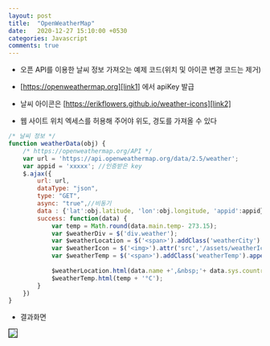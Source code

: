 ```yaml
---
layout: post
title:  "OpenWeatherMap"
date:   2020-12-27 15:10:00 +0530
categories: Javascript
comments: true
---
```


- 오픈 API를 이용한 날씨 정보 가져오는 예제 코드(위치 및 아이콘 변경 코드는 제거)

- [https://openweathermap.org][link1] 에서 apiKey 발급

- 날씨 아이콘은 [https://erikflowers.github.io/weather-icons][link2]

- 웹 사이트 위치 엑세스를 허용해 주어야 위도, 경도를 가져올 수 있다

```javascript
/* 날씨 정보 */
function weatherData(obj) {
    /* https://openweathermap.org/API */
    var url = 'https://api.openweathermap.org/data/2.5/weather';
    var appid = 'xxxxx'; //인증받은 key
    $.ajax({
        url: url,
        dataType: "json",
        type: "GET",
        async: "true",//비동기
        data : {'lat':obj.latitude, 'lon':obj.longitude, 'appid':appid}, //위도, 경도, apiKey
        success: function(data) {
            var temp = Math.round(data.main.temp- 273.15);
            var $weatherDiv = $('div.weather');
            var $weatherLocation = $('<span>').addClass('weatherCity').appendTo($weatherDiv); 
            var $weatherIcon = $('<img>').attr('src','/assets/weatherIcons/'+icon).css({'width':'25px', 'margin':'1px 3px 0px 3px'}).appendTo($weatherDiv); 
            var $weatherTemp = $('<span>').addClass('weatherTemp').appendTo($weatherDiv); 
           
            $weatherLocation.html(data.name +',&nbsp;'+ data.sys.country);     
            $weatherTemp.html(temp + '°C');
        }
    })
}
```

- 결과화면

<div class="post-container">
    <img class="servlet" src="{{site.baseurl }}/assets/weather.png" style="border:1px solid" />
</div>

[link1]: https://openweathermap.org 
[link2]: https://erikflowers.github.io/weather-icons